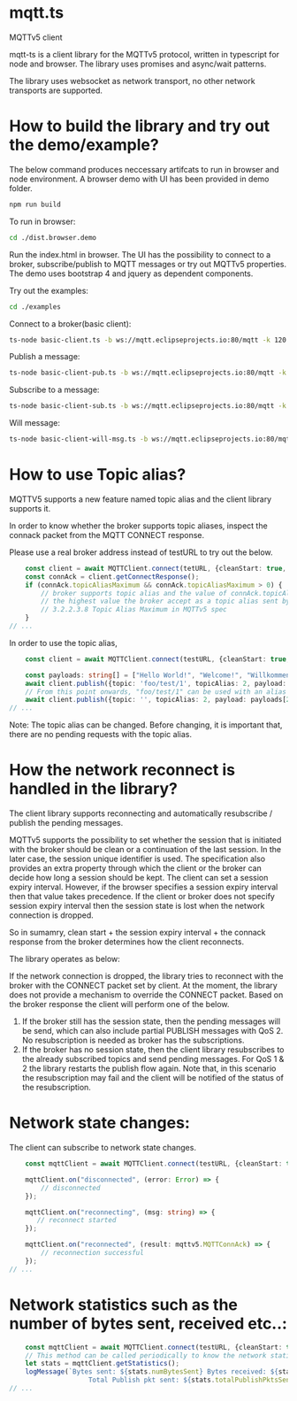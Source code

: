 # mqtt.ts
MQTTv5 client

mqtt-ts is a client library for the MQTTv5 protocol, written in typescript for node and browser. The library uses promises and async/wait patterns. 

The library uses websocket as network transport, no other network transports are supported.


# How to build the library and try out the demo/example?
The below command produces neccessary artifcats to run in browser and node environment. A browser demo with UI has been provided in demo folder.

```bash
npm run build
```

To run in browser:
```bash
cd ./dist.browser.demo
```

Run the index.html in browser. The UI has the possibility to connect to a broker, subscribe/publish to MQTT messages or try out MQTTv5 properties.
The demo uses bootstrap 4 and jquery as dependent components.

Try out the examples:
```bash
cd ./examples
```

Connect to a broker(basic client):
```bash
ts-node basic-client.ts -b ws://mqtt.eclipseprojects.io:80/mqtt -k 120 -c true
```
Publish a message:
```bash
ts-node basic-client-pub.ts -b ws://mqtt.eclipseprojects.io:80/mqtt -k 120 -t foo/world/1 -p "Welcome" (Default QoS: 0 - if not given)
```
Subscribe to a message:
```bash
ts-node basic-client-sub.ts -b ws://mqtt.eclipseprojects.io:80/mqtt -k 120 -t foo/world/# (Default QoS: 0 - if not given)
```
Will message:
```bash
ts-node basic-client-will-msg.ts -b ws://mqtt.eclipseprojects.io:80/mqtt -k 120 -t foo/will/1 -p "The will message" -s foo/will/#
```

# How to use Topic alias?
MQTTV5 supports a new feature named topic alias and the client library supports it.

In order to know whether the broker supports topic aliases, inspect the connack packet from the MQTT CONNECT response.

Please use a real broker address instead of testURL to try out the below.

```typescript
    const client = await MQTTClient.connect(tetURL, {cleanStart: true, keepAlive: 0}, 2000);
    const connAck = client.getConnectResponse();
    if (connAck.topicAliasMaximum && connAck.topicAliasMaximum > 0) {
        // broker supports topic alias and the value of connAck.topicAliasMaximum indicates
        // the highest value the broker accept as a topic alias sent by the client.
        // 3.2.2.3.8 Topic Alias Maximum in MQTTv5 spec
    }
// ...
```

In order to use the topic alias,

```typescript
    const client = await MQTTClient.connect(testURL, {cleanStart: true, keepAlive: 0}, 2000);

    const payloads: string[] = ["Hello World!", "Welcome!", "Willkommen!"];
    await client.publish({topic: 'foo/test/1', topicAlias: 2, payload: payloads[1], qos: 1});
    // From this point onwards, "foo/test/1" can be used with an alias 2
    await client.publish({topic: '', topicAlias: 2, payload: payloads[2]});
// ...
```
Note: The topic alias can be changed. Before changing, it is important that, there are no pending requests with the topic alias.

# How the network reconnect is handled in the library?

The client library supports reconnecting and automatically resubscribe / publish the pending messages.

MQTTv5 supports the possibility to set whether the session that is initiated with the broker should be clean or a continuation of the last session. In the later case, the session unique identifier is used. The specification also provides an extra property through which the client or the broker can decide how long a session should be kept. The client can set a session expiry interval. However, if the browser specifies a session expiry interval then that value takes precedence. If the client or broker does not specify session expiry interval then the session state is lost when the network connection is dropped.

So in sumamry, clean start + the session expiry interval + the connack response from the broker determines how the client reconnects.

The library operates as below:

If the network connection is dropped, the library tries to reconnect with the broker with the CONNECT packet set by client. At the moment, the library does not provide a mechanism to override the CONNECT packet. Based on the broker response the client will perform one of the below.

1. If the broker still has the session state, then the pending messages will be send, which can also include partial PUBLISH messages with QoS 2. No resubscription is needed as broker has the subscriptions.
2. If the broker has no session state, then the client library resubscribes to the already subscribed topics and send pending messages. For QoS 1 & 2 the library restarts the publish flow again. Note that, in this scenario the resubscription may fail and the client will be notified of the status of the resubscription.

# Network state changes:
The client can subscribe to network state changes.

```typescript
    const mqttClient = await MQTTClient.connect(testURL, {cleanStart: true, keepAlive: 0}, 2000);

    mqttClient.on("disconnected", (error: Error) => {
        // disconnected
    });

    mqttClient.on("reconnecting", (msg: string) => {
       // reconnect started
    });

    mqttClient.on("reconnected", (result: mqttv5.MQTTConnAck) => {
        // reconnection successful
    });
// ...
```

# Network statistics such as the number of bytes sent, received etc..:
```typescript
    const mqttClient = await MQTTClient.connect(testURL, {cleanStart: true, keepAlive: 0}, 2000);
    // This method can be called periodically to know the network statistics
    let stats = mqttClient.getStatistics();
    logMessage(`Bytes sent: ${stats.numBytesSent} Bytes received: ${stats.numBytesReceived}
                    Total Publish pkt sent: ${stats.totalPublishPktsSent} Total Publish pkt recvd: ${stats.totalPublishPktsReceived}`);
// ...
```